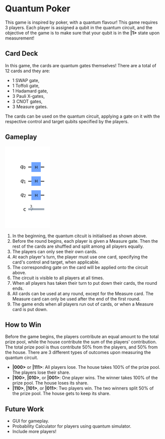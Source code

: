 # Quantum Poker

This game is inspired by poker, with a quantum flavour! This game requires 3 players. Each player is assigned a qubit in the quantum circuit, and the objective of the game is to make sure that your qubit is in the **|1>** state upon measurement!

## Card Deck
In this game, the cards are quantum gates themselves! There are a total of 12 cards and they are:
* 1 SWAP gate,
* 1 Toffoli gate,
* 1 Hadamard gate,
* 3 Pauli X-gates,
* 3 CNOT gates,
* 3 Measure gates.

The cards can be used on the quantum circuit, applying a gate on it with the respective control and target qubits specified by the players.
  
## Gameplay
![](figures/initial_circuit.png)
1. In the beginning, the quantum citcuit is initialised as shown above.
2. Before the round begins, each player is given a Measure gate. Then the rest of the cards are shuffled and split among all players equally. 
3. The players can only see their own cards. 
4. At each player's turn, the player must use one card, specifying the card's control and target, when applicable.
5. The corresponding gate on the card will be applied onto the circuit above.
6. The circuit is visible to all players at all times.
7. When all players has taken their turn to put down their cards, the round ends.
8. All cards can be used at any round, except for the Measure card. The Measure card can only be used after the end of the first round.
9. The game ends when all players run out of cards, or when a Measure card is put down.

## How to Win
Before the game begins, the players contribute an equal amount to the total prize pool, while the house contribute the sum of the players' contribution. The total prize pool is thus contribute 50% from the players, and 50% from the house. 
There are 3 different types of outcomes upon measuring the quantum circuit.
* **|000>** or **|111>**: All players lose. The house takes 100% of the prize pool. The players lose their share.
* **|100>**, **|010>**, or **|001>**: One player wins. The winner takes 100% of the prize pool. The house loses its share.
* **|110>**, **|101>**, or **|011>**: Two players win. The two winners split 50% of the prize pool. The house gets to keep its share.

## Future Work
* GUI for gameplay.
* Probability Calculator for players using quantum simulator.
* Include more players!